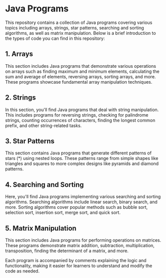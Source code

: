 # Java Programs 

This repository contains a collection of Java programs covering various topics including arrays, strings, star patterns, searching and sorting algorithms, as well as matrix manipulation. Below is a brief introduction to the types of code you can find in this repository:

## 1. Arrays
This section includes Java programs that demonstrate various operations on arrays such as finding maximum and minimum elements, calculating the sum and average of elements, reversing arrays, sorting arrays, and more. These programs showcase fundamental array manipulation techniques.

## 2. Strings
In this section, you'll find Java programs that deal with string manipulation. This includes programs for reversing strings, checking for palindrome strings, counting occurrences of characters, finding the longest common prefix, and other string-related tasks.

## 3. Star Patterns
This section contains Java programs that generate different patterns of stars (*) using nested loops. These patterns range from simple shapes like triangles and squares to more complex designs like pyramids and diamond patterns.

## 4. Searching and Sorting
Here, you'll find Java programs implementing various searching and sorting algorithms. Searching algorithms include linear search, binary search, and more. Sorting algorithms cover popular methods such as bubble sort, selection sort, insertion sort, merge sort, and quick sort.

## 5. Matrix Manipulation
This section includes Java programs for performing operations on matrices. These programs demonstrate matrix addition, subtraction, multiplication, transposition, finding the determinant of a matrix, and more.

Each program is accompanied by comments explaining the logic and functionality, making it easier for learners to understand and modify the code as needed.






